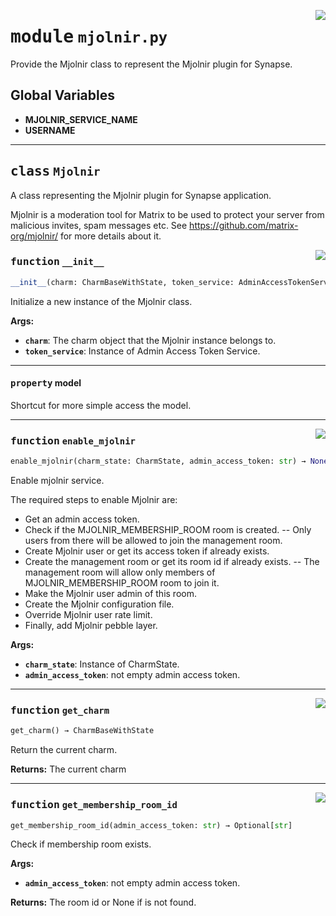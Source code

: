 <!-- markdownlint-disable -->

<a href="../src/mjolnir.py#L0"><img align="right" style="float:right;" src="https://img.shields.io/badge/-source-cccccc?style=flat-square"></a>

# <kbd>module</kbd> `mjolnir.py`
Provide the Mjolnir class to represent the Mjolnir plugin for Synapse. 

**Global Variables**
---------------
- **MJOLNIR_SERVICE_NAME**
- **USERNAME**


---

## <kbd>class</kbd> `Mjolnir`
A class representing the Mjolnir plugin for Synapse application. 

Mjolnir is a moderation tool for Matrix to be used to protect your server from malicious invites, spam messages etc. See https://github.com/matrix-org/mjolnir/ for more details about it. 

<a href="../src/mjolnir.py#L33"><img align="right" style="float:right;" src="https://img.shields.io/badge/-source-cccccc?style=flat-square"></a>

### <kbd>function</kbd> `__init__`

```python
__init__(charm: CharmBaseWithState, token_service: AdminAccessTokenService)
```

Initialize a new instance of the Mjolnir class. 



**Args:**
 
 - <b>`charm`</b>:  The charm object that the Mjolnir instance belongs to. 
 - <b>`token_service`</b>:  Instance of Admin Access Token Service. 


---

#### <kbd>property</kbd> model

Shortcut for more simple access the model. 



---

<a href="../src/mjolnir.py#L172"><img align="right" style="float:right;" src="https://img.shields.io/badge/-source-cccccc?style=flat-square"></a>

### <kbd>function</kbd> `enable_mjolnir`

```python
enable_mjolnir(charm_state: CharmState, admin_access_token: str) → None
```

Enable mjolnir service. 

The required steps to enable Mjolnir are: 
 - Get an admin access token. 
 - Check if the MJOLNIR_MEMBERSHIP_ROOM room is created. 
 -- Only users from there will be allowed to join the management room. 
 - Create Mjolnir user or get its access token if already exists. 
 - Create the management room or get its room id if already exists. 
 -- The management room will allow only members of MJOLNIR_MEMBERSHIP_ROOM room to join it. 
 - Make the Mjolnir user admin of this room. 
 - Create the Mjolnir configuration file. 
 - Override Mjolnir user rate limit. 
 - Finally, add Mjolnir pebble layer. 



**Args:**
 
 - <b>`charm_state`</b>:  Instance of CharmState. 
 - <b>`admin_access_token`</b>:  not empty admin access token. 

---

<a href="../src/mjolnir.py#L45"><img align="right" style="float:right;" src="https://img.shields.io/badge/-source-cccccc?style=flat-square"></a>

### <kbd>function</kbd> `get_charm`

```python
get_charm() → CharmBaseWithState
```

Return the current charm. 



**Returns:**
  The current charm 

---

<a href="../src/mjolnir.py#L159"><img align="right" style="float:right;" src="https://img.shields.io/badge/-source-cccccc?style=flat-square"></a>

### <kbd>function</kbd> `get_membership_room_id`

```python
get_membership_room_id(admin_access_token: str) → Optional[str]
```

Check if membership room exists. 



**Args:**
 
 - <b>`admin_access_token`</b>:  not empty admin access token. 



**Returns:**
 The room id or None if is not found. 


